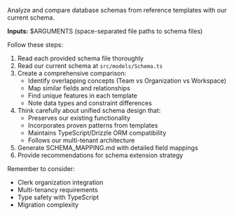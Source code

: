 Analyze and compare database schemas from reference templates with our current schema.

**Inputs:** $ARGUMENTS (space-separated file paths to schema files)

Follow these steps:

1. Read each provided schema file thoroughly
2. Read our current schema at `src/models/Schema.ts`
3. Create a comprehensive comparison:
   - Identify overlapping concepts (Team vs Organization vs Workspace)
   - Map similar fields and relationships
   - Find unique features in each template
   - Note data types and constraint differences
4. Think carefully about unified schema design that:
   - Preserves our existing functionality
   - Incorporates proven patterns from templates
   - Maintains TypeScript/Drizzle ORM compatibility
   - Follows our multi-tenant architecture
5. Generate SCHEMA_MAPPING.md with detailed field mappings
6. Provide recommendations for schema extension strategy

Remember to consider:
- Clerk organization integration
- Multi-tenancy requirements
- Type safety with TypeScript
- Migration complexity
